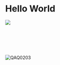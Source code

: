 # Hello World
<img align="center" src="https://count.getloli.com/get/@:QAQ-0203?theme=rule34">

<br></br>
<br></br>

![QAQ0203](image/qaq0203.gif)




